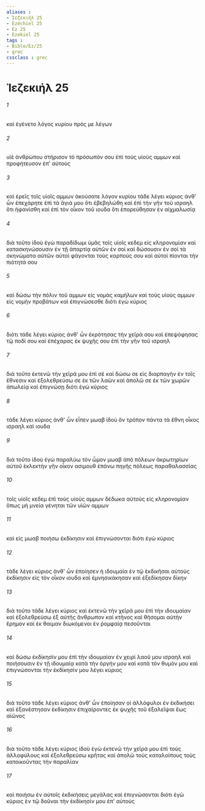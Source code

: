 ```yaml
---
aliases : 
- Ἰεζεκιήλ 25
- Ézéchiel 25
- Ez 25
- Ezekiel 25
tags : 
- Bible/Ez/25
- grec
cssclass : grec
---
```


# Ἰεζεκιήλ 25

###### 1
καὶ ἐγένετο λόγος κυρίου πρός με λέγων
###### 2
υἱὲ ἀνθρώπου στήρισον τὸ πρόσωπόν σου ἐπὶ τοὺς υἱοὺς αμμων καὶ προφήτευσον ἐπ' αὐτοὺς
###### 3
καὶ ἐρεῖς τοῖς υἱοῖς αμμων ἀκούσατε λόγον κυρίου τάδε λέγει κύριος ἀνθ' ὧν ἐπεχάρητε ἐπὶ τὰ ἅγιά μου ὅτι ἐβεβηλώθη καὶ ἐπὶ τὴν γῆν τοῦ ισραηλ ὅτι ἠφανίσθη καὶ ἐπὶ τὸν οἶκον τοῦ ιουδα ὅτι ἐπορεύθησαν ἐν αἰχμαλωσίᾳ
###### 4
διὰ τοῦτο ἰδοὺ ἐγὼ παραδίδωμι ὑμᾶς τοῖς υἱοῖς κεδεμ εἰς κληρονομίαν καὶ κατασκηνώσουσιν ἐν τῇ ἀπαρτίᾳ αὐτῶν ἐν σοὶ καὶ δώσουσιν ἐν σοὶ τὰ σκηνώματα αὐτῶν αὐτοὶ φάγονται τοὺς καρπούς σου καὶ αὐτοὶ πίονται τὴν πιότητά σου
###### 5
καὶ δώσω τὴν πόλιν τοῦ αμμων εἰς νομὰς καμήλων καὶ τοὺς υἱοὺς αμμων εἰς νομὴν προβάτων καὶ ἐπιγνώσεσθε διότι ἐγὼ κύριος
###### 6
διότι τάδε λέγει κύριος ἀνθ' ὧν ἐκρότησας τὴν χεῖρά σου καὶ ἐπεψόφησας τῷ ποδί σου καὶ ἐπέχαρας ἐκ ψυχῆς σου ἐπὶ τὴν γῆν τοῦ ισραηλ
###### 7
διὰ τοῦτο ἐκτενῶ τὴν χεῖρά μου ἐπὶ σὲ καὶ δώσω σε εἰς διαρπαγὴν ἐν τοῖς ἔθνεσιν καὶ ἐξολεθρεύσω σε ἐκ τῶν λαῶν καὶ ἀπολῶ σε ἐκ τῶν χωρῶν ἀπωλείᾳ καὶ ἐπιγνώσῃ διότι ἐγὼ κύριος
###### 8
τάδε λέγει κύριος ἀνθ' ὧν εἶπεν μωαβ ἰδοὺ ὃν τρόπον πάντα τὰ ἔθνη οἶκος ισραηλ καὶ ιουδα
###### 9
διὰ τοῦτο ἰδοὺ ἐγὼ παραλύω τὸν ὦμον μωαβ ἀπὸ πόλεων ἀκρωτηρίων αὐτοῦ ἐκλεκτὴν γῆν οἶκον ασιμουθ ἐπάνω πηγῆς πόλεως παραθαλασσίας
###### 10
τοῖς υἱοῖς κεδεμ ἐπὶ τοὺς υἱοὺς αμμων δέδωκα αὐτοὺς εἰς κληρονομίαν ὅπως μὴ μνεία γένηται τῶν υἱῶν αμμων
###### 11
καὶ εἰς μωαβ ποιήσω ἐκδίκησιν καὶ ἐπιγνώσονται διότι ἐγὼ κύριος
###### 12
τάδε λέγει κύριος ἀνθ' ὧν ἐποίησεν ἡ ιδουμαία ἐν τῷ ἐκδικῆσαι αὐτοὺς ἐκδίκησιν εἰς τὸν οἶκον ιουδα καὶ ἐμνησικάκησαν καὶ ἐξεδίκησαν δίκην
###### 13
διὰ τοῦτο τάδε λέγει κύριος καὶ ἐκτενῶ τὴν χεῖρά μου ἐπὶ τὴν ιδουμαίαν καὶ ἐξολεθρεύσω ἐξ αὐτῆς ἄνθρωπον καὶ κτῆνος καὶ θήσομαι αὐτὴν ἔρημον καὶ ἐκ θαιμαν διωκόμενοι ἐν ῥομφαίᾳ πεσοῦνται
###### 14
καὶ δώσω ἐκδίκησίν μου ἐπὶ τὴν ιδουμαίαν ἐν χειρὶ λαοῦ μου ισραηλ καὶ ποιήσουσιν ἐν τῇ ιδουμαίᾳ κατὰ τὴν ὀργήν μου καὶ κατὰ τὸν θυμόν μου καὶ ἐπιγνώσονται τὴν ἐκδίκησίν μου λέγει κύριος
###### 15
διὰ τοῦτο τάδε λέγει κύριος ἀνθ' ὧν ἐποίησαν οἱ ἀλλόφυλοι ἐν ἐκδικήσει καὶ ἐξανέστησαν ἐκδίκησιν ἐπιχαίροντες ἐκ ψυχῆς τοῦ ἐξαλεῖψαι ἕως αἰῶνος
###### 16
διὰ τοῦτο τάδε λέγει κύριος ἰδοὺ ἐγὼ ἐκτενῶ τὴν χεῖρά μου ἐπὶ τοὺς ἀλλοφύλους καὶ ἐξολεθρεύσω κρῆτας καὶ ἀπολῶ τοὺς καταλοίπους τοὺς κατοικοῦντας τὴν παραλίαν
###### 17
καὶ ποιήσω ἐν αὐτοῖς ἐκδικήσεις μεγάλας καὶ ἐπιγνώσονται διότι ἐγὼ κύριος ἐν τῷ δοῦναι τὴν ἐκδίκησίν μου ἐπ' αὐτούς
